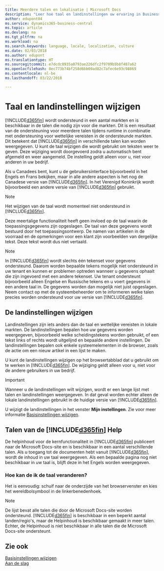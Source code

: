 ```yaml
---
title: Meerdere talen en lokalisatie | Microsoft Docs
description: "Leer hoe taal en landinstellingen uw ervaring in Business Central beïnvloeden."
author: edupont04
ms.service: dynamics365-business-central
ms.topic: article
ms.devlang: na
ms.tgt_pltfrm: na
ms.workload: na
ms.search.keywords: language, locale, localization, culture
ms.date: 02/03/2018
ms.author: edupont
ms.translationtype: HT
ms.sourcegitcommit: e7dcdc0935a8793ae226dfc2f9709b5b8f487a62
ms.openlocfilehash: 8ec773b74bf258d6bb09ad82c7afec6e93c98869
ms.contentlocale: nl-be
ms.lasthandoff: 03/22/2018

---
```

# <a name="changing-language-and-locale"></a>Taal en landinstellingen wijzigen
[!INCLUDE[d365fin](includes/d365fin_md.md)] wordt ondersteund in een aantal markten en is beschikbaar in de talen die nodig zijn voor die markten. Dit is een resultaat van de ondersteuning voor meerdere talen tijdens runtime in combinatie met ondersteuning voor wettelijke vereisten in de ondersteunde markten. Dit betekent dat [!INCLUDE[d365fin](includes/d365fin_md.md)] in verschillende talen kan worden weergegeven. U kunt de taal wijzigen die wordt gebruikt om teksten weer te geven. Deze wijziging wordt doorgevoerd zodra u automatisch bent afgemeld en weer aangemeld. De instelling geldt alleen voor u, niet voor anderen in uw bedrijf.  

Als u Canadees bent, kunt u de gebruikersinterface bijvoorbeeld in het Engels en Frans bekijken, maar in alle andere aspecten is het nog de Canadese versie van [!INCLUDE[d365fin](includes/d365fin_md.md)]. In het Verenigd Koninkrijk wordt bijvoorbeeld een andere versie van [!INCLUDE[d365fin](includes/d365fin_md.md)] gebruikt.  

> [!NOTE]  
>  Het wijzigen van de taal wordt momenteel niet ondersteund in [!INCLUDE[d365fin](includes/d365fin_md.md)].

Deze meertalige functionaliteit heeft geen invloed op de taal waarin de toepassingsgegevens zijn opgeslagen. De taal van deze gegevens wordt bestuurd door het toepassingsontwerp. De namen van artikelen in de voorraad en de opmerkingen voor een klant zijn voorbeelden van dergelijke tekst. Deze tekst wordt dus niet vertaald.  

> [!NOTE]  
>  In [!INCLUDE[d365fin](includes/d365fin_md.md)] wordt slechts één tekenset voor gegevens ondersteund. Daarom worden bepaalde tekens mogelijk niet ondersteund in uw tenant en kunnen er problemen optreden wanneer u gegevens ophaalt die zijn ingevoerd met een andere tekenset. Uw tenant ondersteunt bijvoorbeeld alleen Engelse en Russische tekens en u voert gegevens in een andere taal in. De gegevens worden dan mogelijk niet juist opgeslagen. Neem contact op met de systeembeheerder om te informeren welke talen precies worden ondersteund voor uw versie van [!INCLUDE[d365fin](includes/d365fin_md.md)].  

## <a name="changing-the-locale"></a>De landinstellingen wijzigen
Landinstellingen zijn iets anders dan de taal en wettelijke vereisten in lokale markten. De landinstellingen bepalen hoe uw gegevens worden weergegeven, bijvoorbeeld welke scheidingstekens worden gebruikt, of een tekst links of rechts wordt uitgelijnd en bepaalde andere instellingen. De landinstellingen bepalen ook enkele systeemelementen in de browser, zoals de actie om een nieuw artikel in een lijst te maken.  

U kunt de landinstellingen wijzigen op het browsertabblad dat u gebruikt om te werken in [!INCLUDE[d365fin](includes/d365fin_md.md)]. De wijziging geldt alleen voor u, niet voor de andere gebruikers in uw bedrijf.  

> [!IMPORTANT]  
>  Wanneer u de landinstellingen wilt wijzigen, wordt er een lange lijst met talen en landinstellingen weergegeven. In dat geval worden echter alleen de lokale landinstellingen gebruikt in de huidige versie van [!INCLUDE[d365fin](includes/d365fin_md.md)].  

U wijzigt de landinstellingen in het venster **Mijn instellingen**. Zie voor meer informatie [Basisinstellingen wijzigen](ui-change-basic-settings.md).  

## <a name="languages-of-the-included365finincludesd365finmdmd-help"></a>Talen van de [!INCLUDE[d365fin](includes/d365fin_md.md)] Help
De helpinhoud voor de kernfunctionaliteit in [!INCLUDE[d365fin](includes/d365fin_md.md)] publiceert naar de Microsoft Docs-site en is beschikbaar in een aantal verschillende talen. Als u toegang tot de documenten hebt vanuit [!INCLUDE[d365fin](includes/d365fin_md.md)], wordt de inhoud in uw taal weergegeven. Als een bepaalde pagina nog niet beschikbaar in uw taal is, blijft deze in het Engels worden weergegeven.

### <a name="how-do-i-change-the-language"></a>Hoe kan de ik de taal veranderen?
Het is eenvoudig: schuif naar de onderzijde van het browservenster en kies het wereldbolsymbool in de linkerbenedenhoek.

> [!NOTE]  
> De lijst bevat alle talen die door de Microsoft Docs-site worden ondersteund. [!INCLUDE[d365fin](includes/d365fin_md.md)] is beschikbaar in een beperkt aantal landen/regio's, maar de Helpinhoud is beschikbaar gemaakt in meer talen. Echter, de Helpinhoud is niet beschikbaar in alle talen die de Microsoft Docs-site ondersteunt.

## <a name="see-also"></a>Zie ook  
[Basisinstellingen wijzigen](ui-change-basic-settings.md)  
[Aan de slag](product-get-started.md)  

